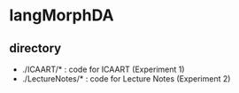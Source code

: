 # langMorphDA

## directory
- ./ICAART/* : code for ICAART (Experiment 1)
- ./LectureNotes/* : code for Lecture Notes (Experiment 2)
